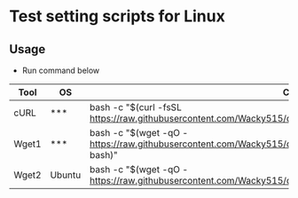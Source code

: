 # Test setting scripts for Linux

## Usage

- Run command below

| Tool  | OS     | Command                                                                                                                                                            |
| ----- | ------ | ------------------------------------------------------------------------------------------------------------------------------------------------------------------ |
| cURL  | \*\*\* | bash -c "\$(curl -fsSL https://raw.githubusercontent.com/Wacky515/dotfiles/master/etc/init/linux/settings/make_dotfiles.sh)"             | tee ~/make_dotfiles.log |
| Wget1 | \*\*\* | bash -c "\$(wget -qO - https://raw.githubusercontent.com/Wacky515/dotfiles/master/etc/init/linux/settings/make_dotfiles.sh &#124; bash)" | tee ~/make_dotfiles.log |
| Wget2 | Ubuntu | bash -c "\$(wget -qO - https://raw.githubusercontent.com/Wacky515/dotfiles/master/etc/init/linux/settings/make_dotfiles.sh)"             | tee ~/make_dotfiles.log |
